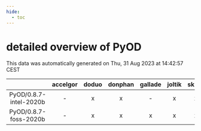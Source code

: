 ```yaml
---
hide:
  - toc
---
```


detailed overview of PyOD
=========================


This data was automatically generated on Thu, 31 Aug 2023 at 14:42:57 CEST  

| |accelgor|doduo|donphan|gallade|joltik|skitty|swalot|victini|
| :---: | :---: | :---: | :---: | :---: | :---: | :---: | :---: | :---: |
|PyOD/0.8.7-intel-2020b|-|x|x|-|x|x|x|x|
|PyOD/0.8.7-foss-2020b|-|x|x|x|x|x|x|x|
